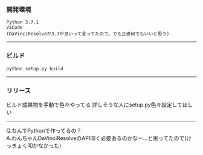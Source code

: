

### 開発環境
    Python 3.7.1
    VSCode
    (DaVinciResolveが3.7が良いって言ってたので、でも正直何でもいいと思う)

---------------------------------

### ビルド  
`python setup.py build`

--------------
### リリース  
ビルド成果物を手動で色々やってる
詳しそうな人にsetup.py色々設定してほしい

-----------------------------------

Q.なんでPythonで作ってるの？  
A.わんちゃんDaVinciResolveのAPI叩く必要あるのかなー...と思ってたので(けっきょく叩かなかった)




